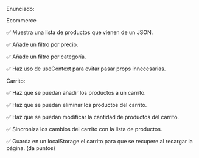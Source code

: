 Enunciado:

Ecommerce

✅ Muestra una lista de productos que vienen de un JSON.

✅ Añade un filtro por precio.

✅ Añade un filtro por categoría.

✅ Haz uso de useContext para evitar pasar props innecesarias.

Carrito:

✅ Haz que se puedan añadir los productos a un carrito.

✅ Haz que se puedan eliminar los productos del carrito.

✅ Haz que se puedan modificar la cantidad de productos del carrito.

✅ Sincroniza los cambios del carrito con la lista de productos.

✅ Guarda en un localStorage el carrito para que se recupere al recargar la página. (da puntos)
